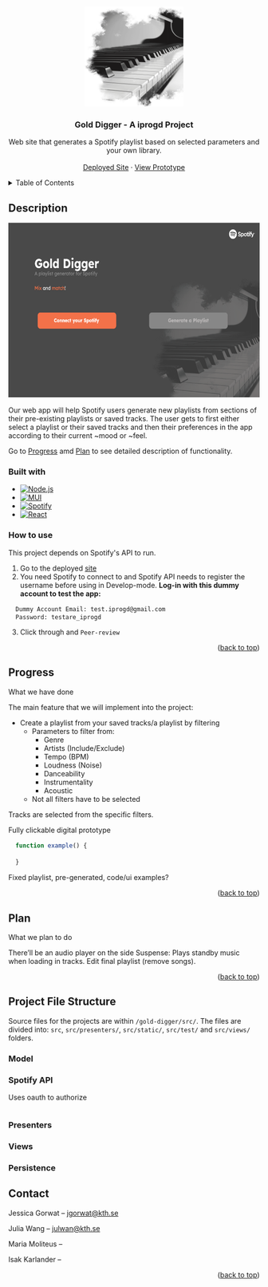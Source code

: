 <a name="readme-top"></a>

<!-- Title and Logo -->
<br />
<div align="center">
  <a href="https://github.com/dynamisk-webb/Gold-Digger">
    <img src="graphics/piano.png" height="200">
  </a>

  <h3 align="center">Gold Digger - A iprogd Project</h3>

  <p align="center">
    Web site that generates a Spotify playlist based on selected parameters and your own library.
    <br />
    <br />
    <a href="https://gold-digger-be2ef.web.app/">Deployed Site</a>
    ·
    <a href="https://www.figma.com/file/3TpeoyPVti5l0aqRASbQL3/Gold-Digger-mock-up?node-id=0%3A1&t=UOCqxbzFzoUMvWx5-1">View Prototype</a>
  </p>
</div>

<!-- Table of Contents -->
<details>
  <summary>Table of Contents</summary>
  <ol>
    <li>
      <a href="#description">Description</a>
      <ul>
        <li><a href="#built-with">Built With</a></li>
      </ul>
    </li>
    <li><a href="#progress">Progress</a></li>
    <li><a href="#plan">Plan</a></li>
    <li>
      <a href="#project-file-structure">Project File Structure</a>
      <ul>
        <li><a href="#model">Model</a></li>
        <li><a href="#spotify-api">Spotify API</a></li>
        <li><a href="#presenters">Presenters</a></li>
        <li><a href="#views">Views</a></li>
        <li><a href="persistence">Persistence</a></li>
      </ul>
    </li>
  </ol>
</details>

## **Description**
<div >
  <img src="graphics/frontPage.png" height="350">
</div>

Our web app will help Spotify users generate new playlists from sections of their pre-existing playlists or saved tracks. The user gets to first either select a playlist or their saved tracks and then their preferences in the app according to their current ~mood or ~feel.

Go to <a href="progress">Progress</a> amd <a href="plan">Plan</a> to see detailed description of functionality.

### Built with
* [![Node.js][node-shield]][node-url]
* [![MUI][mui-shield]][mui-url]
* [![Spotify][spotify-shield]][spotify-url]
* [![React][react-shield]][react-url]

### How to use

This project depends on Spotify's API to run.

1. Go to the deployed <a href="https://github.com/dynamisk-webb/Gold-Digger">site</a>
2. You need Spotify to connect to and Spotify API needs to register the username before using in Develop-mode. **Log-in with this dummy account to test the app:**
```
  Dummy Account Email: test.iprogd@gmail.com
  Password: testare_iprogd
```
3. Click through and `Peer-review`

<p align="right">(<a href="readme-top">back to top</a>)</p>

## **Progress**
What we have done

The main feature that we will implement into the project:
- Create a playlist from your saved tracks/a playlist by filtering
  - Parameters to filter from:
    - Genre
    - Artists (Include/Exclude)
    - Tempo (BPM)
    - Loudness (Noise)
    - Danceability
    - Instrumentality
    - Acoustic
  - Not all filters have to be selected

Tracks are selected from the specific filters.

Fully clickable digital prototype

```javascript
  function example() {

  }
```
Fixed playlist, pre-generated, code/ui examples?

<p align="right">(<a href="readme-top">back to top</a>)</p>

## **Plan**
What we plan to do

There’ll be an audio player on the side
Suspense: Plays standby music when loading in tracks.
Edit final playlist (remove songs).

<p align="right">(<a href="readme-top">back to top</a>)</p>

## **Project File Structure**

Source files for the projects are within `/gold-digger/src/`. The files are divided into: `src`, `src/presenters/`, `src/static/`, `src/test/` and `src/views/` folders.

### Model

### Spotify API

Uses oauth to authorize

```
```

### Presenters

### Views

### Persistence

## **Contact**
Jessica Gorwat – jgorwat@kth.se

Julia Wang – julwan@kth.se

Maria Moliteus – 

Isak Karlander – 


<p align="right">(<a href="readme-top">back to top</a>)</p>

<!-- Links & Images -->
[spotify-shield]:https://camo.githubusercontent.com/f63f025c4f4797f4e0cf1904d1c87d02179a369b11948d5023af396d30dcad7b/68747470733a2f2f696d672e736869656c64732e696f2f7374617469632f76313f7374796c653d666f722d7468652d6261646765266d6573736167653d53706f7469667926636f6c6f723d314442393534266c6f676f3d53706f74696679266c6f676f436f6c6f723d464646464646266c6162656c3d
[spotify-url]:https://developer.spotify.com/documentation/web-api
[react-shield]:https://camo.githubusercontent.com/67a01fa7cf337616274f39c070a11638f2e65720e414ef55b8dd3f9c2a803b2a/68747470733a2f2f696d672e736869656c64732e696f2f7374617469632f76313f7374796c653d666f722d7468652d6261646765266d6573736167653d526561637426636f6c6f723d323232323232266c6f676f3d5265616374266c6f676f436f6c6f723d363144414642266c6162656c3d
[react-url]:https://react.dev/
[node-shield]:https://camo.githubusercontent.com/faec9d89bd2c7d47b91d988dcd0f27011c27e8191d45836cfa36bf2b3c2a92bd/68747470733a2f2f696d672e736869656c64732e696f2f7374617469632f76313f7374796c653d666f722d7468652d6261646765266d6573736167653d4e6f64652e6a7326636f6c6f723d333339393333266c6f676f3d4e6f64652e6a73266c6f676f436f6c6f723d464646464646266c6162656c3d
[node-url]:https://nodejs.org/en
[mui-shield]:https://camo.githubusercontent.com/208852c2348eb4c34115c18e7bc1364ef7ccc88a76a8e659a7ba13c4da7318c0/68747470733a2f2f696d672e736869656c64732e696f2f7374617469632f76313f7374796c653d666f722d7468652d6261646765266d6573736167653d4d554926636f6c6f723d303037464646266c6f676f3d4d5549266c6f676f436f6c6f723d464646464646266c6162656c3d
[mui-url]:https://mui.com/